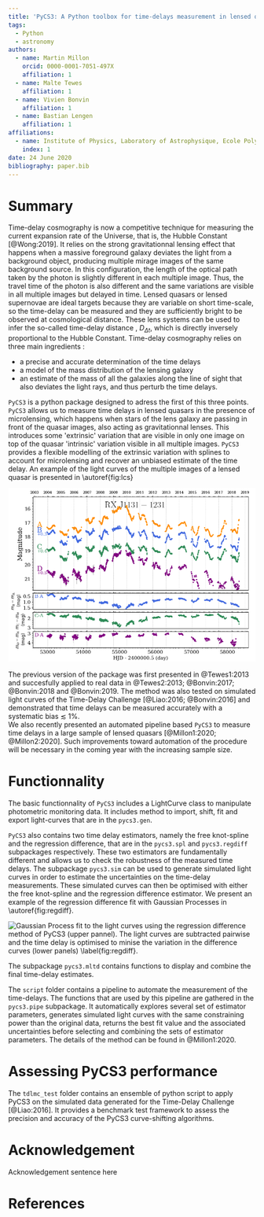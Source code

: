 ```yaml
---
title: 'PyCS3: A Python toolbox for time-delays measurement in lensed quasars'
tags:
  - Python
  - astronomy
authors:
  - name: Martin Millon
    orcid: 0000-0001-7051-497X
    affiliation: 1
  - name: Malte Tewes
    affiliation: 1
  - name: Vivien Bonvin
    affiliation: 1
  - name: Bastian Lengen
    affiliation: 1
affiliations:
  - name: Institute of Physics, Laboratory of Astrophysique, Ecole Polytechnique Fédérale de Lausanne (EPFL)
    index: 1
date: 24 June 2020
bibliography: paper.bib
---
```


# Summary
Time-delay cosmography is now a competitive technique for measuring the current expansion rate of the Universe, that is, the Hubble Constant [@Wong:2019]. It relies on the strong gravitationnal lensing effect that happens when a massive foreground galaxy deviates the light from a background object, producing multiple mirage images of the same background source. In this configuration, the length of the optical path taken by the photon is slightly different in each multiple image. Thus, the travel time of the photon is also different and the same variations are visible in all multiple images but delayed in time. Lensed quasars or lensed supernovae are ideal targets because they are variable on short time-scale, so the time-delay can be measured and they are sufficiently bright to be observed at cosmological distance. These lens systems can be used to infer the so-called time-delay distance , $D_{\Delta t}$, which is directly inversely proportional to the Hubble Constant. Time-delay cosmography relies on three main ingredients : 

 - a precise and accurate determination of the time delays
 - a model of the mass distribution of the lensing galaxy 
 - an estimate of the mass of all the galaxies along the line of sight that also deviates the light rays, and thus perturb the time delays. 

``PyCS3`` is a python package designed to adress the first of this three points. ``PyCS3`` allows us to measure time delays in lensed quasars in the presence of microlensing, which happens when stars of the lens galaxy are passing in front of the quasar images, also acting as gravitationnal lenses. This introduces some 'extrinsic' variation that are visible in only one image on top of the quasar 'intrinsic' variation visible in all multiple images. ``PyCS3`` provides a flexible modelling of the extrinsic variation with splines to account for microlensing and recover an unbiased estimate of the time delay. An example of the light curves of the multiple images of a lensed quasar is presented in \autoref{fig:lcs}

![Light curves of the lensed quasar RXJ1131-1231 presented in @Millon1:2020. The quasar same quasar variation can be seen in image D 92 days after in image A, whereas images A,B,and C arrive approximately at the same time. \label{fig:lcs}](RXJ1131.png)

The previous version of the package was first presented in @Tewes1:2013 and succesfully applied to real data in @Tewes2:2013; @Bonvin:2017; @Bonvin:2018 and @Bonvin:2019. The method was also tested on simulated light curves of the Time-Delay Challenge [@Liao:2016; @Bonvin:2016] and demonstrated that time delays can be measured accurately with a systematic bias $\lesssim$ 1%.   
We also recently presented an automated pipeline based ``PyCS3`` to measure time delays in a large sample of lensed quasars [@Millon1:2020; @Millon2:2020]. Such improvements toward automation of the procedure will be necessary in the coming year with the increasing sample size. 

# Functionnality
The basic functionnality of ``PyCS3`` includes a LightCurve class to manipulate photometric monitoring data. It includes method to import, shift, fit and export light-curves that are in the `pycs3.gen`.

``PyCS3`` also contains two time delay estimators, namely the free knot-spline and the regression difference, that are in the `pycs3.spl` and `pycs3.regdiff` subpackages respectively. These two estimators are fundamentally different and allows us to check the robustness of the measured time delays. The subpackage `pycs3.sim` can be used to generate simulated light curves in order to estimate the uncertainties on the time-delay measurements. These simulated curves can then be optimised with either the free knot-spline and the regression difference estimator. We present an example of the regression difference fit with Gaussian Processes in \autoref{fig:regdiff}.

![Gaussian Process fit to the light curves using the regression difference method of PyCS3 (`upper pannel`). The light curves are subtracted pairwise and the time delay is optimised to minise the variation in the difference curves (lower panels) \label{fig:regdiff}.](Figregdiff.png)
 
The subpackage `pycs3.mltd` contains functions to display and combine the final time-delay estimates. 

The ``script`` folder contains a pipeline to automate the measurement of the time-delays. The functions that are used by this pipeline are gathered in the `pycs3.pipe` subpackage. It automatically explores several set of estimator parameters, generates simulated light curves with the same constraining power than the original data, returns the best fit value and the associated uncertainties before selecting and combining the sets of estimator parameters. The details of the method can be found in @Millon1:2020. 

# Assessing PyCS3 performance 

The ``tdlmc_test`` folder contains an ensemble of python script to apply PyCS3 on the simulated data generated for the Time-Delay Challenge [@Liao:2016]. It provides a benchmark test framework to assess the precision and accuracy of the PyCS3 curve-shifting algorithms. 

# Acknowledgement

Acknowledgement sentence here

# References